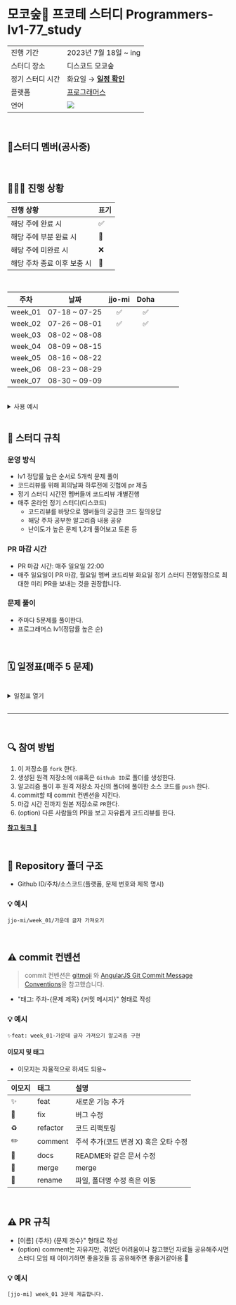 # 모코숲🌿 프코테 스터디 Programmers-lv1-77_study 

<table>
  <tr>
    <td>진행 기간</td>
    <td>2023년 7월 18일 ~ ing </td>
  </tr>
  <tr>
    <td>스터디 장소</td>
    <td>디스코드 모코숲</td>
  </tr>
  <tr>
    <td>정기 스터디 시간</td>
    <td>화요일 &rarr; <a href="https://www.notion.so/lv0-100-418a80c3946e4b0fa023dd849c35320e"><b>일정 확인</b></a></td>
  </tr>
  <tr>
    <td>플랫폼</td>
    <td><a href="https://school.programmers.co.kr/learn/challenges?order=acceptance_desc&levels=1&languages=javascript&page=2">프로그래머스</a></td>
  </tr>
  <tr>
    <td>언어</td>
    <td><img src="https://img.shields.io/badge/javascript-F7DF1E?style=for-the-badge&logo=javascript&logoColor=black">
    </td>
  </tr>
</table>

<br/>

## 🌿스터디 멤버(공사중)

<br/>


## 🧑🏻‍💻 진행 상황

| 진행 상황            | 표기  |
|:-----------------|:----|
| 해당 주에 완료 시       | ✅   |
| 해당 주에 부분 완료 시    | 🔢  |
| 해당 주에 미완료 시      | ❌   |
| 해당 주차 종료 이후 보충 시 | 🔺  |

<br>

|   주차    |      날짜       | jjo-mi | Doha  |  |  |  |
|:-------:|:-------------:|:-------:|:---------:|:--------:|:------------:|:-----------:|
| week_01 | 07-18 ~ 07-25 | ✅      |   ✅    |         |            |           |
| week_02 | 07-26 ~ 08-01 |    ✅    |    ✅      |         |            |           |
| week_03 | 08-02 ~ 08-08 |        |          |         |            |           |
| week_04 | 08-09 ~ 08-15 |        |          |         |            |           |
| week_05 | 08-16 ~ 08-22 |        |          |         |            |           |
| week_06 | 08-23 ~ 08-29 |        |          |         |            |           |
| week_07 | 08-30 ~ 09-09 |        |          |         |            |           |


<br>
  <details>
    <summary>사용 예시</summary>
     ![image](https://github.com/jjo-mi/Programmers-lv1-77_study/assets/116716381/b165a5d7-45ff-4887-b12a-adf3e3aead1c)
  </details>

<br/>

## 📌 스터디 규칙

### 운영 방식

- lv1 정답률 높은 순서로 5개씩 문제 풀이
- 코드리뷰를 위해 회의날짜 하루전에 깃헙에 pr 제출
- 정기 스터디 시간전 멤버들꺼 코드리뷰 개별진행
- 매주 온라인 정기 스터디(디스코드)
    - 코드리뷰를 바탕으로 멤버들의 궁금한 코드 질의응답
    - 해당 주차 공부한 알고리즘 내용 공유
    - 난이도가 높은 문제 1,2개 풀어보고 토론 등


### PR 마감 시간

- PR 마감 시간: 매주 일요일 22:00
- 매주 일요일이 PR 마감, 월요일 멤버 코드리뷰 화요일 정기 스터디 진행일정으로 최대한 미리 PR을 보내는 것을 권장합니다.


### 문제 풀이

- 주마다 5문제를 풀이한다.
- 프로그래머스 lv1(정답률 높은 순)

<br/>

## 🗓 일정표(매주 5 문제)

<br>
  <details>
    <summary>일정표 열기</summary>
   
  | 주차 | 날짜 | 문제 | 난이도 | 비고 |
  |:---:|:---:|:---:|:---:|:---:|
  | week_01 | 07-18 ~ 07-25  | <img width="500px" src="https://github.com/jjo-mi/Programmers-lv1-77_study/assets/116716381/3644ed8d-c54d-4f2a-b294-333305af90a5">| <img height="20px" width="25px" src="https://static.solved.ac/tier_small/5.svg"/> | <br><br><br><br> |
  | week_02 | 07-26 ~ 08-01  |  <img width="500px" src="https://github.com/jjo-mi/Programmers-lv1-77_study/assets/116716381/6514b661-3c67-4a5e-94d5-cf0fd96d11cc"> | <img height="20px" width="25px" src="https://static.solved.ac/tier_small/5.svg"/> | <br><br><br><br> |

  </details>
<br/>

---

<br/>

## 🔍 참여 방법

1. 이 저장소를 `fork` 한다.
2. 생성된 원격 저장소에 `이름`혹은 `Github ID`로 폴더를 생성한다.
3. 알고리즘 풀이 후 원격 저장소 자신의 폴더에 풀이한 소스 코드를 `push` 한다.
4. commit할 때 commit 컨벤션을 지킨다.
5. 마감 시간 전까지 원본 저장소로 `PR`한다.
6. (option) 다른 사람들의 PR을 보고 자유롭게 코드리뷰를 한다.

  <a href="https://waytocse.tistory.com/59"><b>참고 링크 🔗</b></a>

<br/>

## 📁 Repository 폴더 구조

- Github ID/주차/소스코드(플랫폼, 문제 번호와 제목 명시)

### 💡 예시

`jjo-mi/week_01/가운데 글자 가져오기`

<br/>

## ⚠️ commit 컨벤션

> commit 컨벤션은 [gitmoji](https://gitmoji.dev/)
> 와 [AngularJS Git Commit Message Conventions](https://gist.github.com/stephenparish/9941e89d80e2bc58a153)을 참고했습니다.

- "태그: 주차-{문제 제목} {커밋 메시지}" 형태로 작성

### 💡 예시

`✨feat: week_01-가운데 글자 가져오기 알고리즘 구현`

#### 이모지 및 태그

- 이모지는 자율적으로 하셔도 되용~

| 이모지 | 태그       | 설명                      |
|:----|:---------|:------------------------|
| ✨   | feat     | 새로운 기능 추가               |
| 🐛  | fix      | 버그 수정                   |
| ♻️  | refactor | 코드 리팩토링                 |
| ✏️  | comment  | 주석 추가(코드 변경 X) 혹은 오타 수정 |
| 📝  | docs     | README와 같은 문서 수정        |
| 🔀  | merge    | merge                   |
| 🚚  | rename   | 파일, 폴더명 수정 혹은 이동        |

<br/>

## ⚠️ PR 규칙

- [이름] {주차} {문제 갯수}" 형태로 작성
- (option) comment는 자유지만, 겪었던 어려움이나 참고했던 자료들 공유해주시면 스터디 모임 때 이야기하면 좋을것들 등 공유해주면 좋을거같아용 🙂

### 💡 예시

`[jjo-mi] week_01 3문제 제출합니다.`
